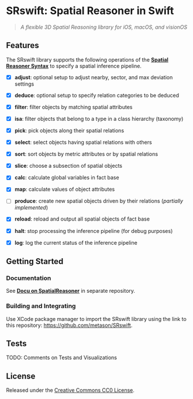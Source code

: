 # SRswift: Spatial Reasoner in Swift

> _A flexible 3D Spatial Reasoning library for iOS, macOS, and visionOS_

## Features

The SRswift library supports the following operations of the [__Spatial Reasoner Syntax__](https://github.com/metason/SpatialReasoner#syntax-of-spatial-inference-pipeline) to specify a spatial inference pipeline.

- [x] __adjust__: optional setup to adjust nearby, sector, and max deviation settings
- [x] __deduce__: optional setup to specify relation categories to be deduced
- [x] __filter__: filter objects by matching spatial attributes
- [x] __isa__: filter objects that belong to a type in a class hierarchy (taxonomy)
- [x] __pick__: pick objects along their spatial relations
- [x] __select__: select objects having spatial relations with others
- [x] __sort__: sort objects by metric attributes or by spatial relations
- [x] __slice__: choose a subsection of spatial objects 
- [x] __calc__: calculate global variables in fact base
- [x] __map__: calculate values of object attributes
- [ ] __produce__: create new spatial objects driven by their relations (_partially implemented_)
- [x] __reload__: reload and output all spatial objects of fact base
- [x] __halt__: stop processing the inference pipeline (for debug purposes)
- [x] __log__: log the current status of the inference pipeline


## Getting Started

### Documentation

See [__Docu on SpatialReasoner__](https://github.com/metason/SpatialReasoner) in separate repository.

### Building and Integrating

Use XCode package manager to import the SRswift library using the link to this repository:
https://github.com/metason/SRswift.

## Tests

TODO: Comments on Tests and Visualizations

## License

Released under the [Creative Commons CC0 License](LICENSE).
